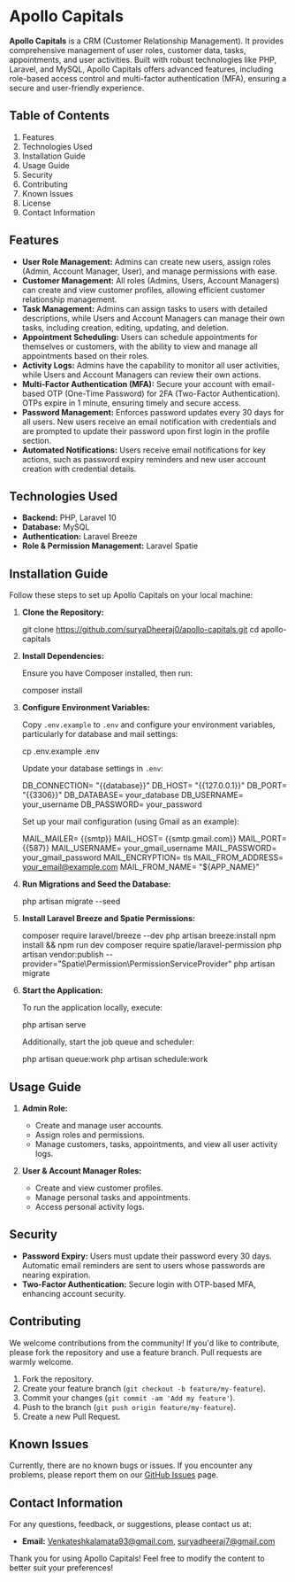 # Apollo Capitals

**Apollo Capitals** is a CRM (Customer Relationship Management). It provides comprehensive management of user roles, customer data, tasks, appointments, and user activities. Built with robust technologies like PHP, Laravel, and MySQL, Apollo Capitals offers advanced features, including role-based access control and multi-factor authentication (MFA), ensuring a secure and user-friendly experience.

## Table of Contents

1. Features
2. Technologies Used
3. Installation Guide
4. Usage Guide
5. Security
6. Contributing
7. Known Issues
8. License
9. Contact Information

## Features

- **User Role Management:** Admins can create new users, assign roles (Admin, Account Manager, User), and manage permissions with ease.
- **Customer Management:** All roles (Admins, Users, Account Managers) can create and view customer profiles, allowing efficient customer relationship management.
- **Task Management:** Admins can assign tasks to users with detailed descriptions, while Users and Account Managers can manage their own tasks, including creation, editing, updating, and deletion.
- **Appointment Scheduling:** Users can schedule appointments for themselves or customers, with the ability to view and manage all appointments based on their roles.
- **Activity Logs:** Admins have the capability to monitor all user activities, while Users and Account Managers can review their own actions.
- **Multi-Factor Authentication (MFA):** Secure your account with email-based OTP (One-Time Password) for 2FA (Two-Factor Authentication). OTPs expire in 1 minute, ensuring timely and secure access.
- **Password Management:** Enforces password updates every 30 days for all users. New users receive an email notification with credentials and are prompted to update their password upon first login in the profile section.
- **Automated Notifications:** Users receive email notifications for key actions, such as password expiry reminders and new user account creation with credential details.

## Technologies Used

- **Backend:** PHP, Laravel 10
- **Database:** MySQL
- **Authentication:** Laravel Breeze
- **Role & Permission Management:** Laravel Spatie

## Installation Guide

Follow these steps to set up Apollo Capitals on your local machine:

1. **Clone the Repository:**


   git clone https://github.com/suryaDheeraj0/apollo-capitals.git
   cd apollo-capitals
 

2. **Install Dependencies:**

   Ensure you have Composer installed, then run:


   composer install
  

3. **Configure Environment Variables:**

   Copy `.env.example` to `.env` and configure your environment variables, particularly for database and mail settings:

   cp .env.example .env


   Update your database settings in `.env`:


   DB_CONNECTION= "{{database}}"
   DB_HOST= "{{127.0.0.1}}"
   DB_PORT= "{{3306}}"
   DB_DATABASE= your_database
   DB_USERNAME= your_username
   DB_PASSWORD= your_password
 

   Set up your mail configuration (using Gmail as an example):


   MAIL_MAILER= {{smtp}}
   MAIL_HOST= {{smtp.gmail.com}}
   MAIL_PORT= {{587}}
   MAIL_USERNAME= your_gmail_username
   MAIL_PASSWORD= your_gmail_password
   MAIL_ENCRYPTION= tls
   MAIL_FROM_ADDRESS= your_email@example.com
   MAIL_FROM_NAME= "${APP_NAME}"


4. **Run Migrations and Seed the Database:**


   php artisan migrate --seed
 

5. **Install Laravel Breeze and Spatie Permissions:**


   composer require laravel/breeze --dev
   php artisan breeze:install
   npm install && npm run dev
   composer require spatie/laravel-permission
   php artisan vendor:publish --provider="Spatie\Permission\PermissionServiceProvider"
   php artisan migrate
   

6. **Start the Application:**

   To run the application locally, execute:

  
   php artisan serve
 

   Additionally, start the job queue and scheduler:

  
   php artisan queue:work
   php artisan schedule:work
 

## Usage Guide

1. **Admin Role:**
   - Create and manage user accounts.
   - Assign roles and permissions.
   - Manage customers, tasks, appointments, and view all user activity logs.

2. **User & Account Manager Roles:**
   - Create and view customer profiles.
   - Manage personal tasks and appointments.
   - Access personal activity logs.

## Security

- **Password Expiry:** Users must update their password every 30 days. Automatic email reminders are sent to users whose passwords are nearing expiration.
- **Two-Factor Authentication:** Secure login with OTP-based MFA, enhancing account security.

## Contributing

We welcome contributions from the community! If you'd like to contribute, please fork the repository and use a feature branch. Pull requests are warmly welcome.

1. Fork the repository.
2. Create your feature branch (`git checkout -b feature/my-feature`).
3. Commit your changes (`git commit -am 'Add my feature'`).
4. Push to the branch (`git push origin feature/my-feature`).
5. Create a new Pull Request.

## Known Issues

Currently, there are no known bugs or issues. If you encounter any problems, please report them on our [GitHub Issues](https://github.com/suryaDheeraj0/apollo-capitals/issues) page.


## Contact Information

For any questions, feedback, or suggestions, please contact us at:

- **Email:** 
Venkateshkalamata93@gmail.com,
suryadheeraj7@gmail.com

Thank you for using Apollo Capitals!
Feel free to modify the content to better suit your preferences!